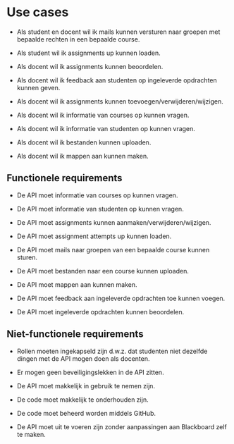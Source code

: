 # Use cases

- Als student en docent wil ik mails kunnen versturen naar groepen met
bepaalde rechten in een bepaalde course.

- Als student wil ik assignments up kunnen loaden.

- Als docent wil ik assignments kunnen beoordelen.

- Als docent wil ik feedback aan studenten op ingeleverde opdrachten kunnen
geven.

- Als docent wil ik assignments kunnen toevoegen/verwijderen/wijzigen.

- Als docent wil ik informatie van courses op kunnen vragen.

- Als docent wil ik informatie van studenten op kunnen vragen.

- Als docent wil ik bestanden kunnen uploaden.

- Als docent wil ik mappen aan kunnen maken.

## Functionele requirements

- De API moet informatie van courses op kunnen vragen.

- De API moet informatie van studenten op kunnen vragen.

- De API moet assignments kunnen aanmaken/verwijderen/wijzigen.

- De API moet assignment attempts up kunnen loaden.

- De API moet mails naar groepen van een bepaalde course kunnen sturen.

- De API moet bestanden naar een course kunnen uploaden.

- De API moet mappen aan kunnen maken.

- De API moet feedback aan ingeleverde opdrachten toe kunnen voegen.

- De API moet ingeleverde opdrachten kunnen beoordelen.

## Niet-functionele requirements

- Rollen moeten ingekapseld zijn d.w.z. dat studenten niet dezelfde dingen met
de API mogen doen als docenten.

- Er mogen geen beveiligingslekken in de API zitten.

- De API moet makkelijk in gebruik te nemen zijn.

- De code moet makkelijk te onderhouden zijn.

- De code moet beheerd worden middels GitHub.

- De API moet uit te voeren zijn zonder aanpassingen aan Blackboard zelf te maken.
